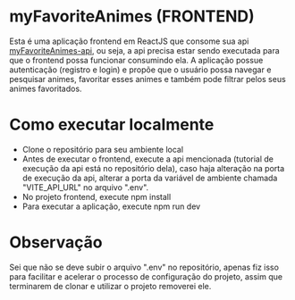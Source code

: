 # myFavoriteAnimes (FRONTEND)
Esta é uma aplicação frontend em ReactJS que consome sua api [myFavoriteAnimes-api](https://github.com/caiobrida/myFavoriteAnime-api), ou seja, a api precisa estar sendo executada para que o frontend possa funcionar consumindo ela.
A aplicação possue autenticação (registro e login) e propõe que o usuário possa navegar e pesquisar animes, favoritar esses animes e também pode filtrar pelos seus animes favoritados.

# Como executar localmente
- Clone o repositório para seu ambiente local
- Antes de executar o frontend, execute a api mencionada (tutorial de execução da api está no repositório dela), caso haja alteração na porta de execução da api, alterar a porta da variável de ambiente chamada "VITE_API_URL" no arquivo ".env".
- No projeto frontend, execute npm install
- Para executar a aplicação, execute npm run dev

# Observação
Sei que não se deve subir o arquivo ".env" no repositório, apenas fiz isso para facilitar e acelerar o processo de configuração do projeto, assim que terminarem de clonar e utilizar o projeto removerei ele.
